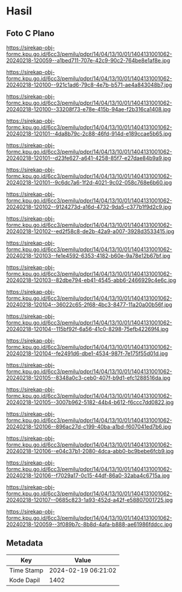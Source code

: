 # Hasil

## Foto C Plano

https://sirekap-obj-formc.kpu.go.id/6cc3/pemilu/pdpr/14/04/13/10/01/1404131001062-20240218-120059--a1bed711-707e-42c9-90c2-764be8e1af8e.jpg

https://sirekap-obj-formc.kpu.go.id/6cc3/pemilu/pdpr/14/04/13/10/01/1404131001062-20240218-120100--921c1ad6-79c8-4e7b-b571-ae4a843048b7.jpg

https://sirekap-obj-formc.kpu.go.id/6cc3/pemilu/pdpr/14/04/13/10/01/1404131001062-20240218-120100--33208f73-e78e-415b-94ae-f2b316ca1408.jpg

https://sirekap-obj-formc.kpu.go.id/6cc3/pemilu/pdpr/14/04/13/10/01/1404131001062-20240218-120101--4da8b79c-2c88-46fd-914d-e189ccae5b65.jpg

https://sirekap-obj-formc.kpu.go.id/6cc3/pemilu/pdpr/14/04/13/10/01/1404131001062-20240218-120101--d23fe627-a641-4258-85f7-e27dae84b9a9.jpg

https://sirekap-obj-formc.kpu.go.id/6cc3/pemilu/pdpr/14/04/13/10/01/1404131001062-20240218-120101--9c6dc7a6-1f2d-4021-9c02-058c768e6b60.jpg

https://sirekap-obj-formc.kpu.go.id/6cc3/pemilu/pdpr/14/04/13/10/01/1404131001062-20240218-120102--9124273d-a16d-4732-9da5-c377b1f9d2c9.jpg

https://sirekap-obj-formc.kpu.go.id/6cc3/pemilu/pdpr/14/04/13/10/01/1404131001062-20240218-120102--ed2f58c8-de2b-42a9-a007-3928d3533415.jpg

https://sirekap-obj-formc.kpu.go.id/6cc3/pemilu/pdpr/14/04/13/10/01/1404131001062-20240218-120103--fe1e4592-6353-4182-b60e-9a78e12b67bf.jpg

https://sirekap-obj-formc.kpu.go.id/6cc3/pemilu/pdpr/14/04/13/10/01/1404131001062-20240218-120103--82dbe794-eb41-4545-abb6-2466929c4e6c.jpg

https://sirekap-obj-formc.kpu.go.id/6cc3/pemilu/pdpr/14/04/13/10/01/1404131001062-20240218-120104--36022c65-2f68-4bc3-8477-11a20a00b56f.jpg

https://sirekap-obj-formc.kpu.go.id/6cc3/pemilu/pdpr/14/04/13/10/01/1404131001062-20240218-120104--115bf92f-6a56-41c0-8298-75efb42269f4.jpg

https://sirekap-obj-formc.kpu.go.id/6cc3/pemilu/pdpr/14/04/13/10/01/1404131001062-20240218-120104--fe2491d6-dbe1-4534-987f-7e175f55d01d.jpg

https://sirekap-obj-formc.kpu.go.id/6cc3/pemilu/pdpr/14/04/13/10/01/1404131001062-20240218-120105--8348a0c3-ceb0-407f-b9d1-efc1288516da.jpg

https://sirekap-obj-formc.kpu.go.id/6cc3/pemilu/pdpr/14/04/13/10/01/1404131001062-20240218-120105--3007b962-5182-44b4-b612-f6ccc7dd0822.jpg

https://sirekap-obj-formc.kpu.go.id/6cc3/pemilu/pdpr/14/04/13/10/01/1404131001062-20240218-120106--896ac27d-c199-40ba-a1bd-f607041ed7b6.jpg

https://sirekap-obj-formc.kpu.go.id/6cc3/pemilu/pdpr/14/04/13/10/01/1404131001062-20240218-120106--e04c37b1-2080-4dca-abb0-bc9bebe6fcb9.jpg

https://sirekap-obj-formc.kpu.go.id/6cc3/pemilu/pdpr/14/04/13/10/01/1404131001062-20240218-120106--f7029a17-0c15-44df-86a0-32aba4c6715a.jpg

https://sirekap-obj-formc.kpu.go.id/6cc3/pemilu/pdpr/14/04/13/10/01/1404131001062-20240218-120107--0685c823-1a93-452d-a42f-e58807001725.jpg

https://sirekap-obj-formc.kpu.go.id/6cc3/pemilu/pdpr/14/04/13/10/01/1404131001062-20240218-120059--3f089b7c-8b8d-4afa-b888-ae61986fddcc.jpg


## Metadata

| Key        | Value               |
| ---------- | ------------------- |
| Time Stamp | 2024-02-19 06:21:02 |
| Kode Dapil | 1402                |



